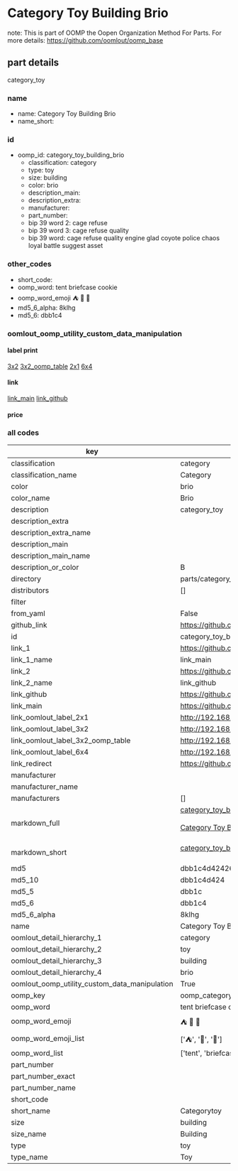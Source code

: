 # Category Toy Building Brio  

note: This is part of OOMP the Oopen Organization Method For Parts. For more details: https://github.com/oomlout/oomp_base

##  part details
  



category_toy



### name
* name: Category Toy Building Brio
* name_short: 
### id
* oomp_id: category_toy_building_brio
  * classification: category
  * type: toy
  * size: building
  * color: brio
  * description_main: 
  * description_extra: 
  * manufacturer: 
  * part_number: 
  * bip 39 word 2: cage refuse
  * bip 39 word 3: cage refuse quality
  * bip 39 word: cage refuse quality engine glad coyote police chaos loyal battle suggest asset

### other_codes
* short_code: 
* oomp_word: tent briefcase cookie
* oomp_word_emoji :tent: :briefcase: :cookie:
* md5_6_alpha: 8klhg
* md5_6: dbb1c4






### oomlout_oomp_utility_custom_data_manipulation
#### label print
[3x2](http://192.168.1.245:1112/?label=oomp%208klhg)
[3x2_oomp_table](http://192.168.1.108:1112/?label=oomp%208klhg)
[2x1](http://192.168.1.242:1112/?label=oomp%208klhg)
[6x4](http://192.168.1.55:1112/?label=oomp%208klhg)    

#### link

[link_main](https://github.com/oomlout/oomlout_oomp_version_1_messy/tree/main/parts/category_toy_building_brio) [link_github](https://github.com/oomlout/oomlout_oomp_version_1_messy/tree/main/parts/category_toy_building_brio)                             

#### price







### all codes 
| key | value |  
| --- | --- |  
| classification | category |  
| classification_name | Category |  
| color | brio |  
| color_name | Brio |  
| description | category_toy |  
| description_extra |  |  
| description_extra_name |  |  
| description_main |  |  
| description_main_name |  |  
| description_or_color | B  |  
| directory | parts/category_toy_building_brio |  
| distributors | [] |  
| filter |  |  
| from_yaml | False |  
| github_link | https://github.com/oomlout/oomlout_oomp_part_src/tree/main/parts/category_toy_building_brio |  
| id | category_toy_building_brio |  
| link_1 | https://github.com/oomlout/oomlout_oomp_version_1_messy/tree/main/parts/category_toy_building_brio |  
| link_1_name | link_main |  
| link_2 | https://github.com/oomlout/oomlout_oomp_version_1_messy/tree/main/parts/category_toy_building_brio |  
| link_2_name | link_github |  
| link_github | https://github.com/oomlout/oomlout_oomp_version_1_messy/tree/main/parts/category_toy_building_brio |  
| link_main | https://github.com/oomlout/oomlout_oomp_version_1_messy/tree/main/parts/category_toy_building_brio |  
| link_oomlout_label_2x1 | http://192.168.1.242:1112/?label=oomp%208klhg |  
| link_oomlout_label_3x2 | http://192.168.1.245:1112/?label=oomp%208klhg |  
| link_oomlout_label_3x2_oomp_table | http://192.168.1.108:1112/?label=oomp%208klhg |  
| link_oomlout_label_6x4 | http://192.168.1.55:1112/?label=oomp%208klhg |  
| link_redirect | https://github.com/oomlout/oomlout_oomp_version_1_messy/tree/main/parts/category_toy_building_brio |  
| manufacturer |  |  
| manufacturer_name |  |  
| manufacturers | [] |  
| markdown_full | [category_toy_building_brio](none)<br>[](none)<br>[Category Toy Building Brio](none)<br><br> |  
| markdown_short | [category_toy_building_brio](none)<br><br> |  
| md5 | dbb1c4d4242654f4c6b144a75e6d1901 |  
| md5_10 | dbb1c4d424 |  
| md5_5 | dbb1c |  
| md5_6 | dbb1c4 |  
| md5_6_alpha | 8klhg |  
| name | Category Toy Building Brio |  
| oomlout_detail_hierarchy_1 | category |  
| oomlout_detail_hierarchy_2 | toy |  
| oomlout_detail_hierarchy_3 | building |  
| oomlout_detail_hierarchy_4 | brio |  
| oomlout_oomp_utility_custom_data_manipulation | True |  
| oomp_key | oomp_category_toy_building_brio |  
| oomp_word | tent briefcase cookie |  
| oomp_word_emoji | :tent: :briefcase: :cookie: |  
| oomp_word_emoji_list | [':tent:', ':briefcase:', ':cookie:'] |  
| oomp_word_list | ['tent', 'briefcase', 'cookie'] |  
| part_number |  |  
| part_number_exact |  |  
| part_number_name |  |  
| short_code |  |  
| short_name | Categorytoy |  
| size | building |  
| size_name | Building |  
| type | toy |  
| type_name | Toy |  
